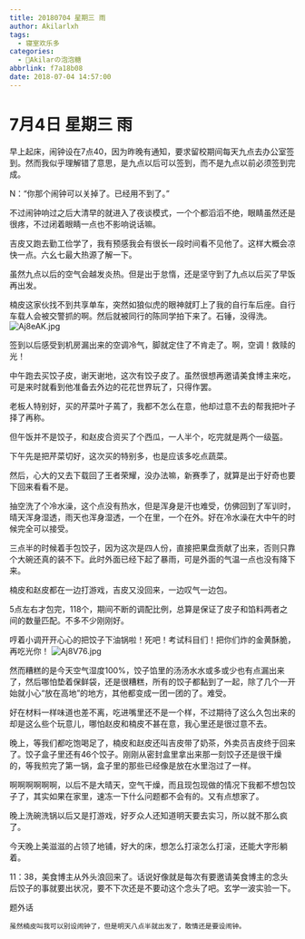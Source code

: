 ```yaml
---
title: 20180704 星期三 雨
author: Akilarlxh
tags:
  - 寝室欢乐多
categories:
  - 🍬Akilarの泡泡糖
abbrlink: f7a18b08
date: 2018-07-04 14:57:00
---
```

# 7月4日 星期三 雨

早上起床，闹钟设在7点40，因为昨晚有通知，要求留校期间每天九点去办公室签到。然而我似乎理解错了意思，是九点以后可以签到，而不是九点以前必须签到完成。

N：“你那个闹钟可以关掉了。已经用不到了。”

不过闹钟响过之后大清早的就进入了夜谈模式，一个个都滔滔不绝，眼睛虽然还是很疼，不过闭着眼睛一点也不影响说话嘛。

吉皮又跑去勤工俭学了，我有预感我会有很长一段时间看不见他了。这样大概会凉快一点。六幺七最大热源了解一下。

虽然九点以后的空气会越发炎热。但是出于怠惰，还是坚守到了九点以后买了早饭再出发。

楠皮这家伙找不到共享单车，突然如狼似虎的眼神就盯上了我的自行车后座。自行车载人会被交警抓的啊。然后就被同行的陈同学拍下来了。石锤，没得洗。
![Aj8eAK.jpg](https://s2.ax1x.com/2019/04/15/Aj8eAK.jpg)

签到以后感受到机房漏出来的空调冷气，脚就定住了不肯走了。啊，空调！救赎的光！

中午跑去买饺子皮，谢天谢地，这次有饺子皮了。虽然很想再邀请美食博主来吃，可是来时就看到他准备去外边的花花世界玩了，只得作罢。

老板人特别好，买的芹菜叶子蔫了，我都不怎么在意，他却过意不去的帮我把叶子择了再称。

但午饭并不是饺子，和赵皮合资买了个西瓜，一人半个，吃完就是两个一级盔。

下午先是把芹菜切好，这次买的特别多，也是应该多吃点蔬菜。

然后，心大的又去下载回了王者荣耀，没办法嘛，新赛季了，就算是出于好奇也要下回来看看不是。

抽空洗了个冷水澡，这个点没有热水，但是浑身是汗也难受，仿佛回到了军训时，晴天浑身湿透，雨天也浑身湿透，一个在里，一个在外。好在冷水澡在大中午的时候完全可以接受。

三点半的时候着手包饺子，因为这次是四人份，直接把果盘贡献了出来，否则只靠个大碗还真的装不下。此时外面已经下起了暴雨，可是外面的气温一点也没有降下来。

楠皮和赵皮都在一边打游戏，吉皮又没回来，一边叹气一边包。

5点左右才包完，118个，期间不断的调配比例，总算是保证了皮子和馅料两者之间的数量匹配。不多不少刚刚好。

哼着小调开开心心的把饺子下油锅啦！死吧！考试科目们！把你们炸的金黄酥脆，再吃光你！
![Aj8V76.jpg](https://s2.ax1x.com/2019/04/15/Aj8V76.jpg)

然而糟糕的是今天空气湿度100%，饺子馅里的汤汤水水或多或少也有点漏出来了，然后哪怕垫着保鲜袋，还是很糟糕，所有的饺子都黏到了一起，除了几个一开始就小心“放在高地”的地方，其他都变成一团一团的了。难受。

好在材料一样味道也差不离，吃进嘴里还不是一个样，不过期待了这么久包出来的却是这么些个玩意儿，哪怕赵皮和楠皮不甚在意，我心里还是很过意不去。

晚上，等我们都吃饱喝足了，楠皮和赵皮还叫吉皮带了奶茶，外卖员吉皮终于回来了。饺子盒子里还有46个饺子。刚刚从密封盒里拿出来那一刻饺子还是很干燥的，等我煎完了第一锅，盒子里的那些已经像是放在水里泡过了一样。

啊啊啊啊啊啊，以后不是大晴天，空气干燥，而且现包现做的情况下我都不想包饺子了，其实如果在家里，速冻一下什么问题都不会有的。又有点想家了。

晚上洗碗洗锅以后又是打游戏，好歹众人还知道明天要去实习，所以就不那么疯了。

今天晚上美滋滋的占领了地铺，好大的床，想怎么打滚怎么打滚，还能大字形躺着。

11：38，美食博主从外头浪回来了。话说好像就是每次有要邀请美食博主的念头后饺子的事就要出状况，要不下次还是不要动这个念头了吧。玄学一波实验一下。


题外话
```
虽然楠皮叫我可以别设闹钟了，但是明天八点半就出发了，敢情还是要设闹钟。
```
